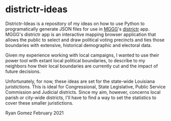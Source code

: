 # districtr-ideas

Districtr-Ideas is a repository of my ideas on how to use Python to programatically generate JSON files for use in [MGGG](https://github.com/mggg)'s [districtr](https://districtr.org/) app. MGGG's districtr app is an interactive mapping browser application that allows the public to select and draw political voting precincts and ties those boundaries with extensive, historical demographic and electoral data.

Given my experience working with local campaigns, I wanted to use their power tool with extant local political boundaries, to describe to my neighbors how their local boundaries are currently cut and the impact of future decisions. 

Unfortunately, for now, these ideas are set for the state-wide Louisiana juristictions. This is ideal for Congressional, State Legislative, Public Service Commission and Judicial districts. Since my aim, however, concerns local parish or city-wide districts, I'll have to find a way to set the statistics to cover these smaller juristictions. 

Ryan Gomez
February 2021
